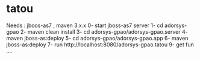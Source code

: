 tatou
=====
Needs : jboos-as7 , maven 3.x.x
0- start jboss-as7 server
1- cd adorsys-gpao 
2- maven clean install
3- cd adorsys-gpao/adorsys-gpao.server
4-  maven jboss-as:deploy
5- cd adorsys-gpao/adorsys-gpao.app
6- maven jboss-as:deploy
7- run http://localhost:8080/adorsys-gpao.tatou
9- get fun ....

